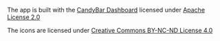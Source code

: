 The app is built with the [CandyBar Dashboard](https://github.com/zixpo/candybar) licensed under [Apache License 2.0](https://www.apache.org/licenses/LICENSE-2.0)

The icons are licensed under [Creative Commons BY-NC-ND License 4.0](https://creativecommons.org/licenses/by-nc-nd/4.0/)
